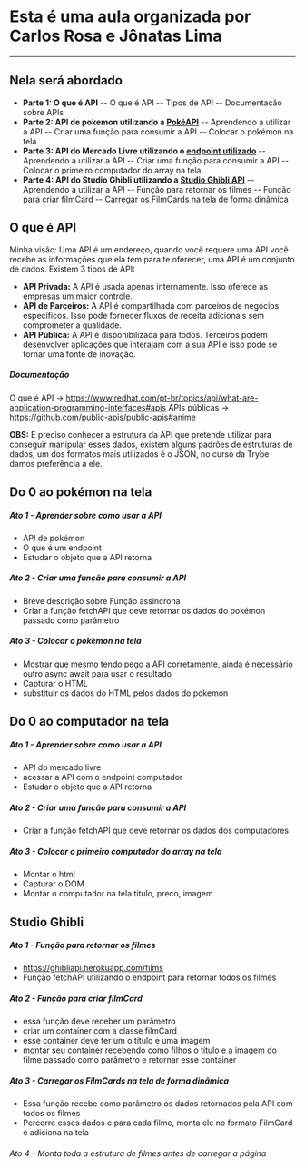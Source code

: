 # Esta é uma aula organizada por Carlos Rosa e Jônatas Lima
---

## Nela será abordado
- **Parte 1: O que é API**
-- O que é API
-- Tipos de API
-- Documentação sobre APIs
- **Parte 2: API de pokemon utilizando a [PokéAPI](https://pokeapi.co/)**
-- Aprendendo a utilizar a API
-- Criar uma função para consumir a API
-- Colocar o pokémon na tela
- **Parte 3: API do Mercado Livre utilizando o [endpoint utilizado](https://api.mercadolibre.com/sites/MLB/search?q=computador)**
-- Aprendendo a utilizar a API
-- Criar uma função para consumir a API
-- Colocar o primeiro computador do array na tela
- **Parte 4: API do Studio Ghibli utilizando a [Studio Ghibli API](https://ghibliapi.herokuapp.com/)**
-- Aprendendo a utilizar a API
-- Função para retornar os filmes
-- Função para criar filmCard
-- Carregar os FilmCards na tela de forma dinâmica 

## O que é API

Minha visão: Uma API é um endereço, quando você requere uma API você recebe as informações que ela tem para te oferecer, uma API é um conjunto de dados. Existem 3 tipos de API: 
- **API Privada:** A API é usada apenas internamente. Isso oferece às empresas um maior controle.
- **API de Parceiros:** A API é compartilhada com parceiros de negócios específicos. Isso pode fornecer fluxos de receita adicionais sem comprometer a qualidade.
- **API Pública:** A API é disponibilizada para todos. Terceiros podem desenvolver aplicações que interajam com a sua API e isso pode se tornar uma fonte de inovação.

##### Documentação
O que é API -> https://www.redhat.com/pt-br/topics/api/what-are-application-programming-interfaces#apis
APIs públicas -> https://github.com/public-apis/public-apis#anime

**OBS:** É preciso conhecer a estrutura da API que pretende utilizar para conseguir manipular esses dados, existem alguns padrões de estruturas de dados, um dos formatos mais utilizados é o JSON, no curso da Trybe damos preferência a ele.

## Do 0 ao pokémon na tela

##### Ato 1 - Aprender sobre como usar a API
- API de pokémon
- O que é um endpoint 
- Estudar o objeto que a API retorna

##### Ato 2 - Criar uma função para consumir a API
- Breve descrição sobre Função assíncrona
- Criar a função fetchAPI que deve retornar os dados do pokémon passado como parâmetro

##### Ato 3 - Colocar o pokémon na tela
- Mostrar que mesmo tendo pego a API corretamente,  ainda é necessário outro async await para usar o resultado
- Capturar o HTML
- substituir os dados do HTML pelos dados do pokemon

## Do 0 ao computador na tela

##### Ato 1 - Aprender sobre como usar a API
- API do mercado livre
- acessar a API com o endpoint computador
- Estudar o objeto que a API retorna

##### Ato 2 - Criar uma função para consumir a API
- Criar a função fetchAPI que deve retornar os dados dos computadores 

##### Ato 3 - Colocar o primeiro computador do array na tela
- Montar o html
- Capturar o DOM
- Montar o computador na tela titulo, preco, imagem

## Studio Ghibli

##### Ato 1 - Função para retornar os filmes
- https://ghibliapi.herokuapp.com/films
- Função fetchAPI utilizando o endpoint para retornar todos os filmes

##### Ato 2 - Função para criar filmCard
- essa função deve receber um parâmetro
- criar um container com a classe filmCard
- esse container deve ter um o título e uma imagem
- montar seu container recebendo como filhos o título e a imagem do filme passado como parâmetro e retornar esse container

##### Ato 3 - Carregar os FilmCards na tela de forma dinâmica 
- Essa função recebe como parâmetro os dados retornados pela API com todos os filmes
- Percorre esses dados e para cada filme, monta ele no formato FilmCard e adiciona na tela 

###### Ato 4 - Monta toda a estrutura de filmes antes de carregar a página


